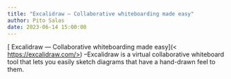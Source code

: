 ```yaml
---
title: "Excalidraw — Collaborative whiteboarding made easy"
author: Pito Salas
date: 2023-06-14 15:00:00
---
```



[ Excalidraw — Collaborative whiteboarding made easy](<
https://excalidraw.com/>) –Excalidraw is a virtual collaborative whiteboard
tool that lets you easily sketch diagrams that have a hand-drawn feel to them.


